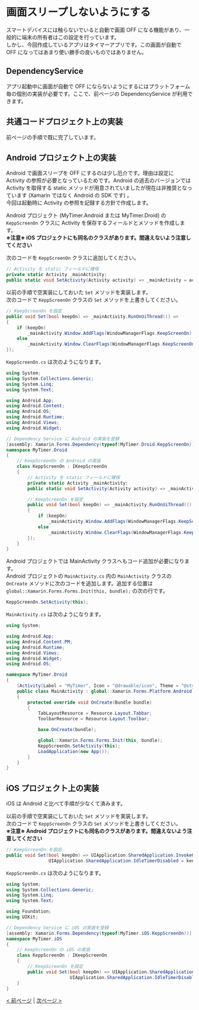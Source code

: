 # 画面スリープしないようにする
スマートデバイスには触らないでいると自動で画面 OFF になる機能があり、一般的に端末の所有者はこの設定を行っています。  
しかし、今回作成しているアプリはタイマーアプリです。この画面が自動で OFF になってはあまり使い勝手の良いものではありません。  

## DependencyService
アプリ起動中に画面が自動で OFF にならないようにするにはプラットフォーム毎の個別の実装が必要です。ここで、前ページの DependencyService が利用できます。  
## 共通コードプロジェクト上の実装
前ページの手順で既に完了しています。

## Android プロジェクト上の実装
Android で画面スリープを OFF にするのは少し厄介です。理由は設定に Activity の参照が必要となっているためです。Android の過去のバージョンでは Activity を取得する static メソッドが用意されていましたが現在は非推奨となっています (Xamarin ではなく Android の SDK です) 。  
今回は起動時に Activity の参照を記録する方針で作成します。

Android プロジェクト (MyTimer.Android または MyTimer.Droid) の ```KeppScreenOn``` クラスに Activity を保存するフィールドとメソッドを作成します。  
**※注意※ iOS プロジェクトにも同名のクラスがあります。間違えないよう注意してください**  

次のコードを ```KeppScreenOn``` クラスに追加してください。
```cs
// Activity を static フィールドに確保
private static Activity _mainActivity;
public static void SetActivity(Activity activity) => _mainActivity = activity;
```

以前の手順で空実装にしておいた ```Set``` メソッドを実装します。  
次のコードで ```KeppScreenOn``` クラスの ```Set``` メソッドを上書きしてください。
```cs
// KeepScreenOn を設定
public void Set(bool keepOn) => _mainActivity.RunOnUiThread(() =>
{
    if (keepOn)
        _mainActivity.Window.AddFlags(WindowManagerFlags.KeepScreenOn);
    else
        _mainActivity.Window.ClearFlags(WindowManagerFlags.KeepScreenOn);
});
```

```KeppScreenOn.cs``` は次のようになります。
```cs
using System;
using System.Collections.Generic;
using System.Linq;
using System.Text;

using Android.App;
using Android.Content;
using Android.OS;
using Android.Runtime;
using Android.Views;
using Android.Widget;

// Dependency Service に Android の実装を登録
[assembly: Xamarin.Forms.Dependency(typeof(MyTimer.Droid.KeppScreenOn))]
namespace MyTimer.Droid
{
    // KeepScreenOn の Android の実装
    class KeppScreenOn : IKeepScreenOn
    {
        // Activity を static フィールドに確保
        private static Activity _mainActivity;
        public static void SetActivity(Activity activity) => _mainActivity = activity;

        // KeepScreenOn を設定
        public void Set(bool keepOn) => _mainActivity.RunOnUiThread(() =>
        {
            if (keepOn)
                _mainActivity.Window.AddFlags(WindowManagerFlags.KeepScreenOn);
            else
                _mainActivity.Window.ClearFlags(WindowManagerFlags.KeepScreenOn);
        });
    }
}
```

Android プロジェクトでは MainActivity クラスへもコード追加が必要になります。  
Android プロジェクトの ```MainActivity.cs``` 内の ```MainActivity``` クラスの ```OnCreate``` メソッドに次のコードを追加します。追加する位置は ```global::Xamarin.Forms.Forms.Init(this, bundle);``` の次の行です。
```cs
KeppScreenOn.SetActivity(this);
```

```MainActivity.cs``` は次のようになります。
```cs
using System;

using Android.App;
using Android.Content.PM;
using Android.Runtime;
using Android.Views;
using Android.Widget;
using Android.OS;

namespace MyTimer.Droid
{
    [Activity(Label = "MyTimer", Icon = "@drawable/icon", Theme = "@style/MainTheme", MainLauncher = true, ConfigurationChanges = ConfigChanges.ScreenSize | ConfigChanges.Orientation, ScreenOrientation = ScreenOrientation.Landscape)]
    public class MainActivity : global::Xamarin.Forms.Platform.Android.FormsAppCompatActivity
    {
        protected override void OnCreate(Bundle bundle)
        {
            TabLayoutResource = Resource.Layout.Tabbar;
            ToolbarResource = Resource.Layout.Toolbar;

            base.OnCreate(bundle);

            global::Xamarin.Forms.Forms.Init(this, bundle);
            KeppScreenOn.SetActivity(this);
            LoadApplication(new App());
        }
    }
}
```

## iOS プロジェクト上の実装
iOS は Android と比べて手順が少なくて済みます。

以前の手順で空実装にしておいた ```Set``` メソッドを実装します。  
次のコードで ```KeppScreenOn``` クラスの ```Set``` メソッドを上書きしてください。  
**※注意※ Android プロジェクトにも同名のクラスがあります。間違えないよう注意してください**  
```cs
// KeepScreenOn を設定
public void Set(bool keepOn) => UIApplication.SharedApplication.InvokeOnMainThread(() =>
                UIApplication.SharedApplication.IdleTimerDisabled = keepOn);
```

```KeppScreenOn.cs``` は次のようになります。
```cs
using System;
using System.Collections.Generic;
using System.Linq;
using System.Text;

using Foundation;
using UIKit;

// Dependency Service に iOS の実装を登録
[assembly: Xamarin.Forms.Dependency(typeof(MyTimer.iOS.KeppScreenOn))]
namespace MyTimer.iOS
{
    // KeepScreenOn の iOS の実装
    class KeppScreenOn : IKeepScreenOn
    {
        // KeepScreenOn を設定
        public void Set(bool keepOn) => UIApplication.SharedApplication.InvokeOnMainThread(() =>
                        UIApplication.SharedApplication.IdleTimerDisabled = keepOn);
    }
}
```

[< 前ページ](./textbook12.md) | [次ページ >](./textbook14.md)  